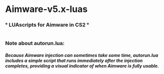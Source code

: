 
# Aimware-v5.x-luas 

                                  
### ° **LUAscripts for Aimware in CS2** °

#
#

### Note about autorun.lua: 
##### Because Aimware injection can sometimes take some time, autorun.lua includes a simple script that runs immediately after the injection completes, providing a visual indicator of when Aimware is fully usable.


